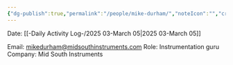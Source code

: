 ```yaml
---
{"dg-publish":true,"permalink":"/people/mike-durham/","noteIcon":"","created":"2025-05-20T10:31:54.225-05:00"}
---
```


Date: [[-Daily Activity Log-/2025 03-March 05\|2025 03-March 05]]

Email: mikedurham@midsouthinstruments.com
Role: Instrumentation guru
Company: Mid South Instruments